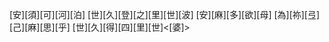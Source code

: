 [安][須][可][河][泊] [世][久][登][之][里][世][波] [安][麻][多][欲][母] [為][祢][弖][己][麻][思][乎] [世][久][得][四][里][世]<[婆]>
